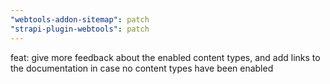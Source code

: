 ```yaml
---
"webtools-addon-sitemap": patch
"strapi-plugin-webtools": patch
---
```


feat: give more feedback about the enabled content types, and add links to the documentation in case no content types have been enabled
